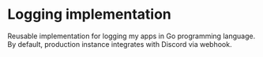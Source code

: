 # Logging implementation

Reusable implementation for logging my apps in Go programming language. By default, production instance integrates
with Discord via webhook.